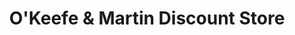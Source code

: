 ---
title: "O'Keefe & Martin Discount Store"
url: /rochester/okeefe-and-martin-discount-store/
shop: variety store
---